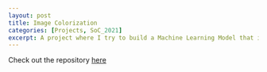 ```yaml
---
layout: post
title: Image Colorization
categories: [Projects, SoC_2021]
excerpt: A project where I try to build a Machine Learning Model that is capable of converting grayscale images to colored ones. 
---
```


Check out the repository [here](https://github.com/Sudhansh6/Image-Colorization)